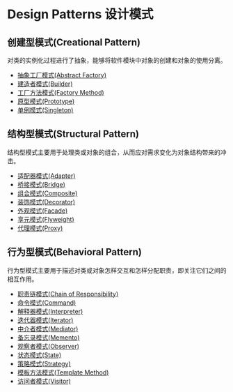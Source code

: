 # Design Patterns 设计模式
## 创建型模式(Creational Pattern)
对类的实例化过程进行了抽象，能够将软件模块中对象的创建和对象的使用分离。
- [抽象工厂模式(Abstract Factory)](https://github.com/ZhiminXu/DesignPatterns/tree/master/AbstractFactory)
- [建造者模式(Builder)](https://github.com/ZhiminXu/DesignPatterns/tree/master/Builder)
- [工厂方法模式(Factory Method)](https://github.com/ZhiminXu/DesignPatterns/tree/master/FactoryMethod)
- [原型模式(Prototype)](https://github.com/ZhiminXu/DesignPatterns/tree/master/Prototype)
- [单例模式(Singleton)](https://github.com/ZhiminXu/DesignPatterns/tree/master/Singleton)
## 结构型模式(Structural Pattern)
结构型模式主要用于处理类或对象的组合，从而应对需求变化为对象结构带来的冲击。
- [适配器模式(Adapter)](https://github.com/ZhiminXu/DesignPatterns/tree/master/Adapter)
- [桥接模式(Bridge)](https://github.com/ZhiminXu/DesignPatterns/tree/master/Bridge)
- [组合模式(Composite)](https://github.com/ZhiminXu/DesignPatterns/tree/master/Composite)
- [装饰模式(Decorator)](https://github.com/ZhiminXu/DesignPatterns/tree/master/Decorator)
- [外观模式(Facade)](https://github.com/ZhiminXu/DesignPatterns/tree/master/Facade)
- [享元模式(Flyweight)](https://github.com/ZhiminXu/DesignPatterns/tree/master/Flyweight)
- [代理模式(Proxy)](https://github.com/ZhiminXu/DesignPatterns/tree/master/Proxy)
## 行为型模式(Behavioral Pattern)
行为型模式主要用于描述对类或对象怎样交互和怎样分配职责，即关注它们之间的相互作用。
- [职责链模式(Chain of Responsibility)](https://github.com/ZhiminXu/DesignPatterns/tree/master/Chain%20of%20Responsibility)
- [命令模式(Command)](https://github.com/ZhiminXu/DesignPatterns/tree/master/Command)
- [解释器模式(Interpreter)](https://github.com/ZhiminXu/DesignPatterns/tree/master/Interpreter)
- [迭代器模式(Iterator)](https://github.com/ZhiminXu/DesignPatterns/tree/master/Iterator)
- [中介者模式(Mediator)](https://github.com/ZhiminXu/DesignPatterns/tree/master/Mediator)
- [备忘录模式(Memento)](https://github.com/ZhiminXu/DesignPatterns/tree/master/Memento)
- [观察者模式(Observer)](https://github.com/ZhiminXu/DesignPatterns/tree/master/Observer)
- [状态模式(State)](https://github.com/ZhiminXu/DesignPatterns/tree/master/State)
- [策略模式(Strategy)](https://github.com/ZhiminXu/DesignPatterns/tree/master/Strategy)
- [模板方法模式(Template Method)](https://github.com/ZhiminXu/DesignPatterns/tree/master/Template)
- [访问者模式(Visitor)](https://github.com/ZhiminXu/DesignPatterns/tree/master/Visitor)
